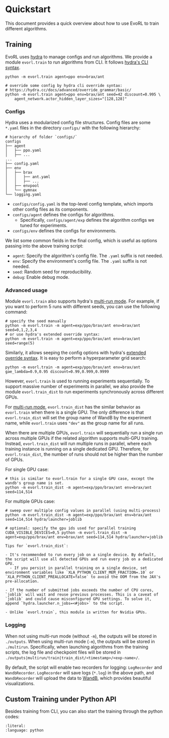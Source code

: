 # Quickstart

This document provides a quick overview about how to use EvoRL to train different algorithms.

## Training

EvoRL uses [hydra](https://hydra.cc/) to manage configs and run algorithms. We provide a module `evorl.train` to run algorithms from CLI. It follows [hydra's CLI syntax](https://hydra.cc/docs/advanced/hydra-command-line-flags/).

```shell
python -m evorl.train agent=ppo env=brax/ant

# override some config by hydra cli override syntax:
# https://hydra.cc/docs/advanced/override_grammar/basic/
python -m evorl.train agent=ppo env=brax/ant seed=42 discount=0.995 \
    agent_network.actor_hidden_layer_sizes="[128,128]"
```

### Configs

Hydra uses a modularized config file structures. Config files are some `*.yaml` files in the directory `configs/` with the following hierarchy:

```text
# hierarchy of folder `configs/`
configs
├── agent
│   ├── ppo.yaml
│   ├── ...
...
├── config.yaml
├── env
│   ├── brax
│   │   ├── ant.yaml
│   │   ├── ...
│   ├── envpool
│   └── gymnax
└── logging.yaml
```

- `configs/config.yaml` is the top-level config template, which imports other config files as its components.
- `configs/agent` defines the configs for algorithms.
  - Specifically, `configs/agent/exp` defines the algorithm configs we tuned for experiments.
- `configs/env` defines the configs for environments.

We list some common fields in the final config, which is useful as options passing into the above training script:

- `agent`: Specify the algorithm's config file. The `.yaml` suffix is not needed.
- `env`: Specify the environment's config file. The `.yaml` suffix is not needed.
- `seed`: Random seed for reproducibility.
- `debug`: Enable debug mode.

### Advanced usage

Module `evorl.train` also supports hydra's [multi-run mode](https://hydra.cc/docs/tutorials/basic/running_your_app/multi-run/). For example, if you want to perform 5 runs with different seeds, you can use the following command:

```shell
# specify the seed manually
python -m evorl.train -m agent=exp/ppo/brax/ant env=brax/ant seed=0,1,2,3,4
# or use hydra's extended override syntax:
python -m evorl.train -m agent=exp/ppo/brax/ant env=brax/ant seed=range(5)
```

Similarly, it allows seeping the config options with hydra's [extended override syntax](https://hydra.cc/docs/advanced/override_grammar/extended/). It is easy to perform a hyperparameter grid search:

```shell
python -m evorl.train -m agent=exp/ppo/brax/ant env=brax/ant gae_lambda=0.9,0.95 discount=0.99,0.999,0.9999
```

However, `evorl.train` is used to running experiments sequentially. To support massive number of experiments in parallel, we also provide the module `evorl.train_dist` to run experiments synchronously across different GPUs.

For [multi-run mode](https://hydra.cc/docs/tutorials/basic/running_your_app/multi-run/), `evorl.train_dist` has the similar behavior as `evorl.train` when there is a single GPU. The only difference is that `evorl.train_dist` will set the group name of WandB by the experiment name, while `evorl.train` uses `"dev"` as the group name for all runs.

When there are multiple GPUs, `evorl.train` will sequentially run a single run across multiple GPUs if the related algorithm supports multi-GPU training. Instead, `evorl.train_dist` will run multiple runs in parallel, where each training instance is running on a single dedicated GPU. Therefore, for `evorl.train_dist`, the number of runs should not be higher than the number of GPUs.

For single GPU case:

```shell
# this is similar to evorl.train for a single GPU case, except the wandb's group name is set.
python -m evorl.train_dist -m agent=exp/ppo/brax/ant env=brax/ant seed=114,514
```

For multiple GPUs case:

```shell
# sweep over multiple config values in parallel (using multi-process)
python -m evorl.train_dist -m agent=exp/ppo/brax/ant env=brax/ant seed=114,514 hydra/launcher=joblib

# optional: specify the gpu ids used for parallel training
CUDA_VISIBLE_DEVICES=0,5 python -m evorl.train_dist -m agent=exp/ppo/brax/ant env=brax/ant seed=114,514 hydra/launcher=joblib
```

```{tip}
Tips for `evorl.train_dist`:

- It's recommended to run every job on a single device. By default, the script will use all detected GPUs and run every job on a dedicated GPU.
  - If you persist in parallel training on a single device, set environment variables like `XLA_PYTHON_CLIENT_MEM_FRACTION=.10` or `XLA_PYTHON_CLIENT_PREALLOCATE=false` to avoid the OOM from the JAX's pre-allocation.

- If the number of submitted jobs exceeds the number of CPU cores, `joblib` will wait and reuse previous processes. This is a caveat of `joblib` and could cause misconfigured GPU settings. To solve it, append `hydra.launcher.n_jobs=<#jobs>` to the script.

- Unlike `evorl.train`, this module is written for Nvidia GPUs.
```

### Logging

When not using multi-run mode (without `-m`), the outputs will be stored in `./outputs`. When using multi-run mode (`-m`), the outputs will be stored in `./multirun`. Specifically, when launching algorithms from the training scripts, the log file and checkpoint files will be stored in `./outputs|multirun/train|train_dist/<timestamp>/<exp-name>/`.

By default, the script will enable two recorders for logging: `LogRecorder` and `WandbRecorder`. `LogRecorder` will save logs (`*.log`) in the above path, and `WandbRecorder` will upload the data to [WandB](https://wandb.ai/site/), which provides beautiful visualizations.


## Custom Training under Python API

Besides training from CLI, you can also start the training through the python codes:

```{include} ../_static/train_demo.py
:literal:
:language: python
```
